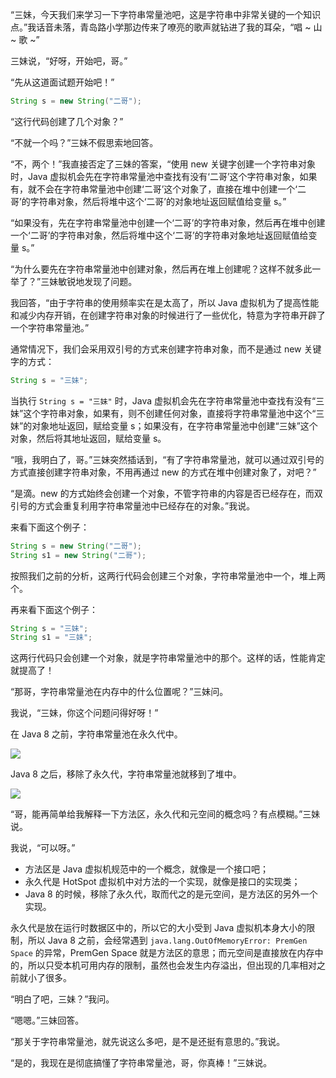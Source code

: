 

“三妹，今天我们来学习一下字符串常量池吧，这是字符串中非常关键的一个知识点。”我话音未落，青岛路小学那边传来了嘹亮的歌声就钻进了我的耳朵，“唱 ~ 山 ~ 歌 ~”

三妹说，“好呀，开始吧，哥。”

“先从这道面试题开始吧！”

```java
String s = new String("二哥");
```

“这行代码创建了几个对象？”

“不就一个吗？”三妹不假思索地回答。

“不，两个！”我直接否定了三妹的答案，“使用 new 关键字创建一个字符串对象时，Java 虚拟机会先在字符串常量池中查找有没有‘二哥’这个字符串对象，如果有，就不会在字符串常量池中创建‘二哥’这个对象了，直接在堆中创建一个‘二哥’的字符串对象，然后将堆中这个‘二哥’的对象地址返回赋值给变量 s。”

“如果没有，先在字符串常量池中创建一个‘二哥’的字符串对象，然后再在堆中创建一个‘二哥’的字符串对象，然后将堆中这个‘二哥’的字符串对象地址返回赋值给变量 s。”

“为什么要先在字符串常量池中创建对象，然后再在堆上创建呢？这样不就多此一举了？”三妹敏锐地发现了问题。

我回答，“由于字符串的使用频率实在是太高了，所以 Java 虚拟机为了提高性能和减少内存开销，在创建字符串对象的时候进行了一些优化，特意为字符串开辟了一个字符串常量池。”

通常情况下，我们会采用双引号的方式来创建字符串对象，而不是通过 new 关键字的方式：

```java
String s = "三妹";
```

当执行 `String s = "三妹"` 时，Java 虚拟机会先在字符串常量池中查找有没有“三妹”这个字符串对象，如果有，则不创建任何对象，直接将字符串常量池中这个“三妹”的对象地址返回，赋给变量 s；如果没有，在字符串常量池中创建“三妹”这个对象，然后将其地址返回，赋给变量 s。

“哦，我明白了，哥。”三妹突然插话到，“有了字符串常量池，就可以通过双引号的方式直接创建字符串对象，不用再通过 new 的方式在堆中创建对象了，对吧？”

“是滴。new 的方式始终会创建一个对象，不管字符串的内容是否已经存在，而双引号的方式会重复利用字符串常量池中已经存在的对象。”我说。

来看下面这个例子：

```java
String s = new String("二哥");
String s1 = new String("二哥");
```

 按照我们之前的分析，这两行代码会创建三个对象，字符串常量池中一个，堆上两个。

再来看下面这个例子：

```java
String s = "三妹";
String s1 = "三妹";
```

这两行代码只会创建一个对象，就是字符串常量池中的那个。这样的话，性能肯定就提高了！

“那哥，字符串常量池在内存中的什么位置呢？”三妹问。

我说，“三妹，你这个问题问得好呀！”

在 Java 8 之前，字符串常量池在永久代中。

![](https://cdn.jsdelivr.net/gh/itwanger/toBeBetterJavaer/images/string/constant-pool-01.png)

Java 8 之后，移除了永久代，字符串常量池就移到了堆中。

![](https://cdn.jsdelivr.net/gh/itwanger/toBeBetterJavaer/images/string/constant-pool-02.png)

“哥，能再简单给我解释一下方法区，永久代和元空间的概念吗？有点模糊。”三妹说。

我说，“可以呀。”

- 方法区是 Java 虚拟机规范中的一个概念，就像是一个接口吧；
- 永久代是 HotSpot 虚拟机中对方法的一个实现，就像是接口的实现类；
- Java 8 的时候，移除了永久代，取而代之的是元空间，是方法区的另外一个实现。

永久代是放在运行时数据区中的，所以它的大小受到 Java 虚拟机本身大小的限制，所以 Java 8 之前，会经常遇到 `java.lang.OutOfMemoryError: PremGen Space` 的异常，PremGen Space 就是方法区的意思；而元空间是直接放在内存中的，所以只受本机可用内存的限制，虽然也会发生内存溢出，但出现的几率相对之前就小了很多。

“明白了吧，三妹？”我问。

“嗯嗯。”三妹回答。

“那关于字符串常量池，就先说这么多吧，是不是还挺有意思的。”我说。

“是的，我现在是彻底搞懂了字符串常量池，哥，你真棒！”三妹说。

